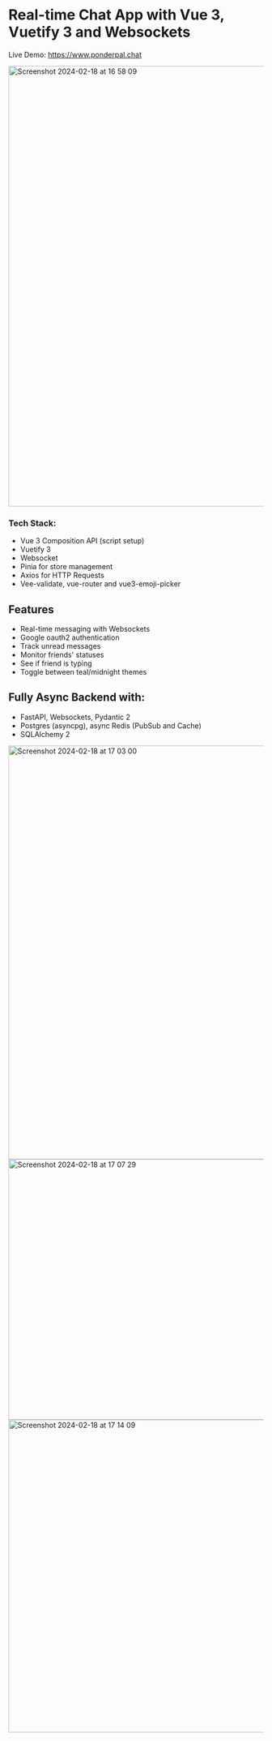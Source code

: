 # Real-time Chat App with Vue 3, Vuetify 3 and Websockets

Live Demo: https://www.ponderpal.chat

<img width="869" alt="Screenshot 2024-02-18 at 16 58 09" src="https://github.com/notarious2/vuetify-chat/assets/104051317/042900db-f674-45dd-b3fa-77302ada5b63">

### Tech Stack:
- Vue 3 Composition API (script setup)
- Vuetify 3
- Websocket
- Pinia for store management
- Axios for HTTP Requests 
- Vee-validate, vue-router and vue3-emoji-picker

## Features
- Real-time messaging with Websockets
- Google oauth2 authentication
- Track unread messages
- Monitor friends' statuses
- See if friend is typing
- Toggle between teal/midnight themes

## Fully Async Backend with:
- FastAPI, Websockets, Pydantic 2
- Postgres (asyncpg), async Redis (PubSub and Cache)
- SQLAlchemy 2

<img width="816" alt="Screenshot 2024-02-18 at 17 03 00" src="https://github.com/notarious2/vuetify-chat/assets/104051317/d5de268c-2ef9-49aa-84bc-8fbfaa1ff20a">
<img width="514" alt="Screenshot 2024-02-18 at 17 07 29" src="https://github.com/notarious2/vuetify-chat/assets/104051317/c640f1d0-a6f5-49e2-a00d-ab1d08ee2645">
<img width="617" alt="Screenshot 2024-02-18 at 17 14 09" src="https://github.com/notarious2/vuetify-chat/assets/104051317/0107c966-bf5d-41a8-a742-4391614a634f">

